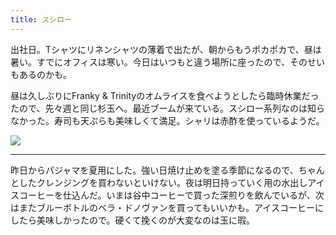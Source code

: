 ```yaml
---
title: スシロー
---
```


出社日。Tシャツにリネンシャツの薄着で出たが、朝からもうポカポカで、昼は暑い。すでにオフィスは寒い。今日はいつもと違う場所に座ったので、そのせいもあるのかも。

昼は久しぶりにFranky & Trinityのオムライスを食べようとしたら臨時休業だったので、先々週と同じ杉玉へ。最近ブームが来ている。スシロー系列なのは知らなかった。寿司も天ぷらも美味しくて満足。シャリは赤酢を使っているようだ。

![](https://photos.apkas.net/medium/202505/20250513-G3000419-Enhanced-NR.webp)

---

昨日からパジャマを夏用にした。強い日焼け止めを塗る季節になるので、ちゃんとしたクレンジングを買わないといけない。夜は明日持っていく用の水出しアイスコーヒーを仕込んだ。いまは谷中コーヒーで買った深煎りを飲んでいるが、次はまたブルーボトルのベラ・ドノヴァンを買ってもいいかも。アイスコーヒーにしたら美味しかったので。硬くて挽くのが大変なのは玉に瑕。
